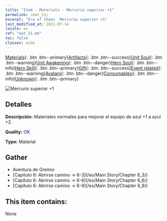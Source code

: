 ```yaml
---
title: "Item - Materials - Mercurio superior +1"
permalink: /mat_21/
excerpt: "Era of Chaos  Mercurio superior +1"
last_modified_at: 2021-07-14
locale: es
ref: "mat_21.md"
toc: false
classes: wide
---
```

 [Materials](/ItemsES/){: .btn .btn--primary}[Artifacts](/ItemsES/Artifacts/){: .btn .btn--success}[Unit Soul](/ItemsES/UnitSoul/){: .btn .btn--warning}[Unit Awakening](/ItemsES/UnitAwakening/){: .btn .btn--danger}[Hero Soul](/ItemsES/HeroSoul/){: .btn .btn--info}[Hero Skill](/ItemsES/HeroSkill/){: .btn .btn--primary}[Gift](/ItemsES/Gift/){: .btn .btn--success}[Event related](/ItemsES/Events/){: .btn .btn--warning}[Avatars](/ItemsES/Avatars/){: .btn .btn--danger}[Consumables](/ItemsES/Consumables/){: .btn .btn--info}[Unknown](/ItemsES/Unknown/){: .btn .btn--primary}

 ![Mercurio superior +1](/images/t/i_cailiao_shuiyin1.png)

## Detalles
 **Descripción:** Materiales normales para mejorar el equipo de azul +1 a azul +2.

 **Quality:** <span style="color: #0000CD">OK</span>

 **Type:** Material

## Gather

*    Aventura de Gremio 
*    [Capítulo 6: Abrirse camino -> 6-3](/es/Main Story/Chapter 6_3/) 
*    [Capítulo 6: Abrirse camino -> 6-6](/es/Main Story/Chapter 6_6/) 
*    [Capítulo 6: Abrirse camino -> 6-9](/es/Main Story/Chapter 6_9/) 

## This item contains:

  None

